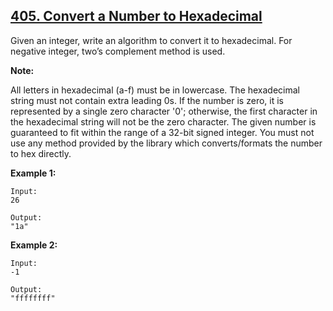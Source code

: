 ## [405. Convert a Number to Hexadecimal](https://leetcode.com/problems/convert-a-number-to-hexadecimal/)

Given an integer, write an algorithm to convert it to hexadecimal. For negative integer, two’s complement method is used.

**Note:**

All letters in hexadecimal (a-f) must be in lowercase.
The hexadecimal string must not contain extra leading 0s. If the number is zero, it is represented by a single zero character '0'; otherwise, the first character in the hexadecimal string will not be the zero character.
The given number is guaranteed to fit within the range of a 32-bit signed integer.
You must not use any method provided by the library which converts/formats the number to hex directly.

**Example 1:**

```
Input:
26

Output:
"1a"
```

**Example 2:**

```
Input:
-1

Output:
"ffffffff"
```
